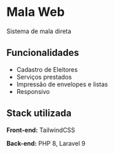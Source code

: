 
# Mala Web

Sistema de mala direta


## Funcionalidades

- Cadastro de Eleitores
- Serviços prestados
- Impressão de envelopes e listas
- Responsivo


## Stack utilizada

**Front-end:** TailwindCSS

**Back-end:** PHP 8, Laravel 9